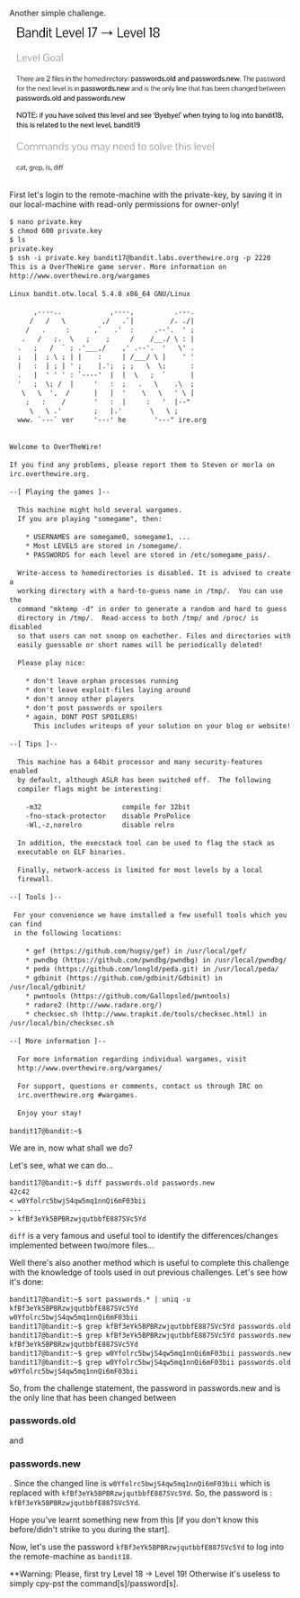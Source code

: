 Another simple challenge.
![Bandit17](https://github.com/sreekesari-vangeepuram/overthewire/blob/master/overthewire/bandit/bandit17/level17-%3Elevel18.png)


First let's login to the remote-machine with the private-key, by saving it in our local-machine with read-only permissions for owner-only!
```
$ nano private.key
$ chmod 600 private.key 
$ ls
private.key
$ ssh -i private.key bandit17@bandit.labs.overthewire.org -p 2220
This is a OverTheWire game server. More information on http://www.overthewire.org/wargames

Linux bandit.otw.local 5.4.8 x86_64 GNU/Linux

      ,----..            ,----,          .---.
     /   /   \         ,/   .`|         /. ./|
    /   .     :      ,`   .'  :     .--'.  ' ;
   .   /   ;.  \   ;    ;     /    /__./ \ : |
  .   ;   /  ` ; .'___,/    ,' .--'.  '   \' .
  ;   |  ; \ ; | |    :     | /___/ \ |    ' '
  |   :  | ; | ' ;    |.';  ; ;   \  \;      :
  .   |  ' ' ' : `----'  |  |  \   ;  `      |
  '   ;  \; /  |     '   :  ;   .   \    .\  ;
   \   \  ',  /      |   |  '    \   \   ' \ |
    ;   :    /       '   :  |     :   '  |--"
     \   \ .'        ;   |.'       \   \ ;
  www. `---` ver     '---' he       '---" ire.org


Welcome to OverTheWire!

If you find any problems, please report them to Steven or morla on
irc.overthewire.org.

--[ Playing the games ]--

  This machine might hold several wargames.
  If you are playing "somegame", then:

    * USERNAMES are somegame0, somegame1, ...
    * Most LEVELS are stored in /somegame/.
    * PASSWORDS for each level are stored in /etc/somegame_pass/.

  Write-access to homedirectories is disabled. It is advised to create a
  working directory with a hard-to-guess name in /tmp/.  You can use the
  command "mktemp -d" in order to generate a random and hard to guess
  directory in /tmp/.  Read-access to both /tmp/ and /proc/ is disabled
  so that users can not snoop on eachother. Files and directories with
  easily guessable or short names will be periodically deleted!

  Please play nice:

    * don't leave orphan processes running
    * don't leave exploit-files laying around
    * don't annoy other players
    * don't post passwords or spoilers
    * again, DONT POST SPOILERS!
      This includes writeups of your solution on your blog or website!

--[ Tips ]--

  This machine has a 64bit processor and many security-features enabled
  by default, although ASLR has been switched off.  The following
  compiler flags might be interesting:

    -m32                    compile for 32bit
    -fno-stack-protector    disable ProPolice
    -Wl,-z,norelro          disable relro

  In addition, the execstack tool can be used to flag the stack as
  executable on ELF binaries.

  Finally, network-access is limited for most levels by a local
  firewall.

--[ Tools ]--

 For your convenience we have installed a few usefull tools which you can find
 in the following locations:

    * gef (https://github.com/hugsy/gef) in /usr/local/gef/
    * pwndbg (https://github.com/pwndbg/pwndbg) in /usr/local/pwndbg/
    * peda (https://github.com/longld/peda.git) in /usr/local/peda/
    * gdbinit (https://github.com/gdbinit/Gdbinit) in /usr/local/gdbinit/
    * pwntools (https://github.com/Gallopsled/pwntools)
    * radare2 (http://www.radare.org/)
    * checksec.sh (http://www.trapkit.de/tools/checksec.html) in /usr/local/bin/checksec.sh

--[ More information ]--

  For more information regarding individual wargames, visit
  http://www.overthewire.org/wargames/

  For support, questions or comments, contact us through IRC on
  irc.overthewire.org #wargames.

  Enjoy your stay!

bandit17@bandit:~$
```
We are in, now what shall we do?

Let's see, what we can do...
```
bandit17@bandit:~$ diff passwords.old passwords.new 
42c42
< w0Yfolrc5bwjS4qw5mq1nnQi6mF03bii
---
> kfBf3eYk5BPBRzwjqutbbfE887SVc5Yd
```

`diff` is a very famous and useful tool to identify the differences/changes implemented between two/more files...

Well there's also another method which is useful to complete this challenge with the knowledge of tools used in out previous challenges.
Let's see how it's done:
```
bandit17@bandit:~$ sort passwords.* | uniq -u
kfBf3eYk5BPBRzwjqutbbfE887SVc5Yd
w0Yfolrc5bwjS4qw5mq1nnQi6mF03bii
bandit17@bandit:~$ grep kfBf3eYk5BPBRzwjqutbbfE887SVc5Yd passwords.old 
bandit17@bandit:~$ grep kfBf3eYk5BPBRzwjqutbbfE887SVc5Yd passwords.new
kfBf3eYk5BPBRzwjqutbbfE887SVc5Yd
bandit17@bandit:~$ grep w0Yfolrc5bwjS4qw5mq1nnQi6mF03bii passwords.new 
bandit17@bandit:~$ grep w0Yfolrc5bwjS4qw5mq1nnQi6mF03bii passwords.old
w0Yfolrc5bwjS4qw5mq1nnQi6mF03bii
```
So, from the challenge statement, the password in passwords.new and is the only line that has been changed between <h3>passwords.old</h3> and <h3>passwords.new</h3>.
Since the changed line is `w0Yfolrc5bwjS4qw5mq1nnQi6mF03bii` which is replaced with `kfBf3eYk5BPBRzwjqutbbfE887SVc5Yd`.
So, the password is : `kfBf3eYk5BPBRzwjqutbbfE887SVc5Yd`.


Hope you've learnt something new from this [if you don't know this before/didn't strike to you during the start].

Now, let's use the password `kfBf3eYk5BPBRzwjqutbbfE887SVc5Yd` to log into the remote-machine as `bandit18`.

**Warning: Please, first try Level 18 -> Level 19! Otherwise it's useless to simply cpy-pst the command[s]/password[s].
